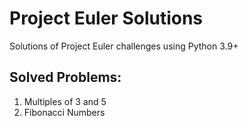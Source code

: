 # Project Euler Solutions
Solutions of Project Euler challenges using Python 3.9+

## Solved Problems:
1. Multiples of 3 and 5
2. Fibonacci Numbers
